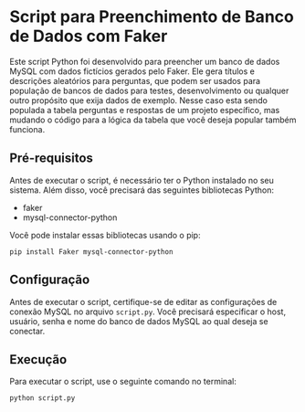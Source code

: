 # Script para Preenchimento de Banco de Dados com Faker

Este script Python foi desenvolvido para preencher um banco de dados MySQL com dados fictícios gerados pelo Faker. Ele gera títulos e descrições aleatórios para perguntas, que podem ser usados para população de bancos de dados para testes, desenvolvimento ou qualquer outro propósito que exija dados de exemplo. Nesse caso esta sendo populada a tabela perguntas e respostas de um projeto específico, mas mudando o código para a lógica da tabela que você deseja popular também funciona.

## Pré-requisitos

Antes de executar o script, é necessário ter o Python instalado no seu sistema. Além disso, você precisará das seguintes bibliotecas Python:

- faker
- mysql-connector-python

Você pode instalar essas bibliotecas usando o pip:

```
pip install Faker mysql-connector-python
```

## Configuração

Antes de executar o script, certifique-se de editar as configurações de conexão MySQL no arquivo `script.py`. Você precisará especificar o host, usuário, senha e nome do banco de dados MySQL ao qual deseja se conectar.

## Execução

Para executar o script, use o seguinte comando no terminal:

```
python script.py
```


